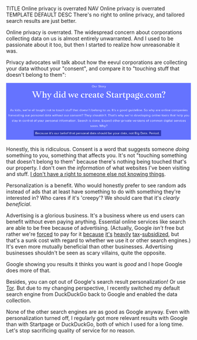 TITLE Online privacy is overrated
NAV Online privacy is overrated
TEMPLATE DEFAULT
DESC There's no right to online privacy, and tailored search results are just better.

Online privacy is overrated. The widespread concern about corporations collecting data on us is almost entirely unwarranted. And I used to be passionate about it too, but then I started to realize how unreasonable it was.

Privacy advocates will talk about how the eevul corporations are collecting your data without your "consent", and compare it to "touching stuff that doesn't belong to them":

![startpage's privacy message](startpage_privacy.png)

Honestly, this is ridiculous. Consent is a word that suggests someone *doing* something to you, something that affects you. It's not "touching something that doesn't belong to them" because there's nothing being touched that's our property. I don't own the *information* of what websites I've been visiting and stuff. [I don't have a right to someone else not knowing things](/protagonism/power).

Personalization is a benefit. Who would honestly prefer to see random ads instead of ads that at least have something to do with something they're interested in? Who cares if it's 'creepy'? We should care that it's *clearly beneficial*.

Advertising is a glorious business. It's a business where us end users can benefit without even paying anything. Essential online services like search are able to be free because of advertising. (Actually, Google *isn't* free but rather we're [forced](/protagonism/enforcement) to pay for it <a rel="nofollow" href="http://www.precursorblog.com/content/how-much-should-google-be-subsidized">because</a> <a rel="nofollow" href="https://www.marketwatch.com/story/why-governments-are-giving-billions-in-tax-breaks-to-apple-amazon-and-other-tech-giants-2016-10-13">it's</a> <a rel="nofollow" href="https://www.siliconvalleywatcher.com/googles-billions-in-internet-subsidies/">heavily</a> <a rel="nofollow" href="https://qz.com/1145669/googles-true-origin-partly-lies-in-cia-and-nsa-research-grants-for-mass-surveillance/">tax</a>-<a rel="nofollow" href="https://www.theguardian.com/cities/2018/jul/02/us-cities-and-states-give-big-tech-93bn-in-subsidies-in-five-years-tax-breaks">subsidized</a>, but that's a sunk cost with regard to whether we use it or other search engines.) It's even more mutually beneficial than other businesses. Advertising businesses shouldn't be seen as scary villains, quite the opposite.

Google showing you results it thinks you want is *good* and I hope Google does more of that.

Besides, you can opt out of Google's search result personalization! Or use [Tor](https://torproject.org). But due to my changing perspective, I recently switched my default search engine from DuckDuckGo back to Google and enabled the data collection.

None of the other search engines are as good as Google anyway. Even with personalization turned off, I regularly got more relevant results with Google than with Startpage or DuckDuckGo, both of which I used for a long time. Let's stop sacrificing quality of service for no reason.
